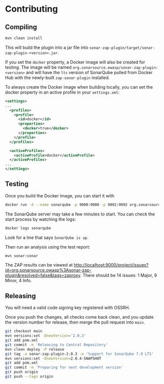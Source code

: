 # Contributing

## Compiling

```bash
mvn clean install
```

This will build the plugin into a jar file into `sonar-zap-plugin/target/sonar-zap-plugin-<version>.jar`.

If you set the `docker` property, a Docker image will also be created for testing.
The image will be named `org.sonarsource.owasp/sonar-zap-plugin:<version>` and
will have the `lts` version of SonarQube pulled from Docker Hub with the
newly-built `zap-sonar-plugin` installed.

To always create the Docker image when building locally, you can set the docker
property in an active profile in your `settings.xml`:

```xml
<settings>
...
  <profiles>
    <profile>
      <id>docker</id>
      <properties>
        <docker>true</docker>
      </properties>
    </profile>
  </profiles>

  <activeProfiles>
    <activeProfile>docker</activeProfile>
  </activeProfiles>
...
</settings>
```

## Testing

Once you build the Docker image, you can start it with

```bash
docker run -d --name sonarqube -p 9000:9000 -p 9092:9092 org.sonarsource.owasp/sonar-zap-plugin:version
```

The SonarQube server may take a few minutes to start. You can check the start
process by watching the logs:

```bash
docker logs sonarqube
```

Look for a line that says `SonarQube is up`.

Then run an analysis using the test report:

```bash
mvn sonar:sonar
```

The ZAP results can be viewed at
<http://localhost:9000/project/issues?id=org.sonarsource.owasp%3Asonar-zap-plugin&resolved=false&tags=zaproxy>.
There should be 14 issues: 1 Major, 9 Minor, 4 Info.

## Releasing

You will need a valid code signing key registered with OSSRH.

Once you push the changes, all checks come back clean, and you update the
version number for release, then merge the pull request into `main`.

```bash
git checkout main
mvn versions:set -DnewVersion='2.0.3'
git add pom.xml
git commit -m 'Releasing to Central Repository'
mvn clean deploy -P release
git tag -a sonar-zap-plugin-2.0.3 -m 'Support for SonarQube 7.9 LTS'
mvn versions:set -DnewVersion=2.0.4-SNAPSHOT
git add pom.xml
git commit -m 'Preparing for next development version'
git push origin
git push --tags origin
```
